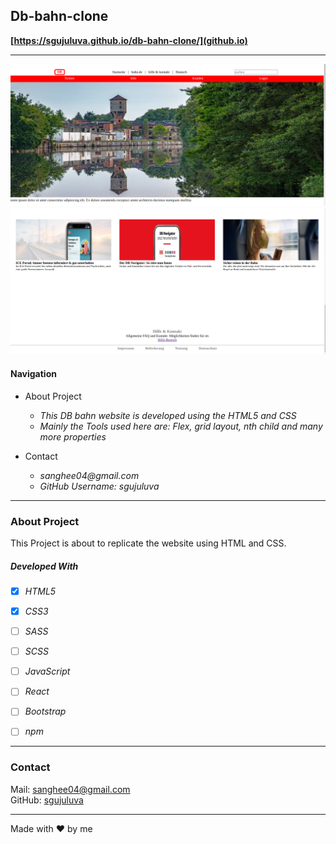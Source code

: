 ## Db-bahn-clone


**[https://sgujuluva.github.io/db-bahn-clone/](github.io)**

---

![Screenshot from Project](./img/db-landing-pg.png)
![Screenshot from Project](./img/container-page-footer.png)

#### Navigation

- About Project
  - _This DB bahn website is developed using the HTML5 and CSS_
  - _Mainly the Tools used here are:
  Flex, grid layout, nth child and many more properties_

- Contact
  - _sanghee04@gmail.com_
  - _GitHub Username: sgujuluva_
  
---

### About Project

This Project is about to replicate the website using HTML and CSS. 



##### Developed With

- [x] _HTML5_
- [x] _CSS3_
- [ ] _SASS_
- [ ] _SCSS_
- [ ] _JavaScript_
- [ ] _React_
- [ ] _Bootstrap_
- [ ] _npm_


---

### Contact

Mail: <sanghee04@gmail.com><br>
GitHub: [sgujuluva](https://github.com/)<br>

---



Made with ❤️ by me
